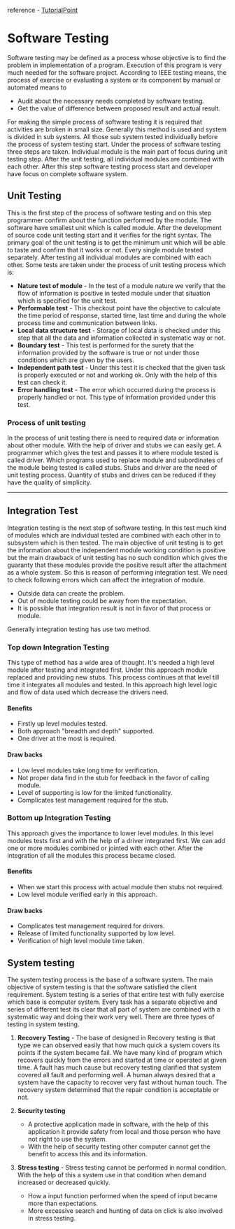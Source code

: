 reference - [TutorialPoint](https://www.tutorialspoint.com/software_engineering/se_quality_qa1.htm)  
# Software Testing

Software testing may be defined as a process whose objective is to find the problem in implementation of a program. 
Execution of this program is very much needed for the software project. 
According to IEEE testing means, the process of exercise or evaluating a system or its component by manual or automated means to
- Audit about the necessary needs completed by software testing.
- Get the value of difference between proposed result and actual result.

For making the simple process of software testing it is required that activities are broken in small size. 
Generally this method is used and system is divided in sub systems. All those sub system tested individually before the process of system testing start. 
Under the process of software testing three steps are taken. Individual module is the main part of focus during unit testing step. 
After the unit testing, all individual modules are combined with each other. 
After this step software testing process start and developer have focus on complete software system.

## Unit Testing
This is the first step of the process of software testing and on this step programmer confirm about the function performed by the module. The software have smallest unit which is called module. After the development of source code unit testing start and it verifies for the right syntax. The primary goal of the unit testing is to get the minimum unit which will be able to taste and confirm that it works or not. Every single module tested separately. After testing all individual modules are combined with each other. Some tests are taken under the process of unit testing process which is:

- **Nature test of module** - In the test of a module nature we verify that the flow of information is positive in tested module under that situation which is specified for the unit test.
- **Performable test** - This checkout point have the objective to calculate the time period of response, started time, last time and during the whole process time and communication between links.
- **Local data structure test** - Storage of local data is checked under this step that all the data and information collected in systematic way or not.
- **Boundary test** - This test is performed for the surety that the information provided by the software is true or not under those conditions which are given by the users.
- **Independent path test** - Under this test it is checked that the given task is properly executed or not and working ok. Only with the help of this test can check it.
- **Error handling test** - The error which occurred during the process is properly handled or not. This type of information provided under this test.

### Process of unit testing
In the process of unit testing there is need to required data or information about other module. With the help of driver and stubs we can easily get. A programmer which gives the test and passes it to where module tested is called driver. Which programs used to replace module and subordinates of the module being tested is called stubs. Stubs and driver are the need of unit testing process. Quantity of stubs and drives can be reduced if they have the quality of simplicity.
   
----------------

## Integration Test
Integration testing is the next step of software testing. In this test much kind of modules which are individual tested are combined with each other in to subsystem which is then tested. The main objective of unit testing is to get the information about the independent module working condition is positive but the main drawback of unit testing has no such condition which gives the guaranty that these modules provide the positive result after the attachment as a whole system. So this is reason of performing integration test. We need to check following errors which can affect the integration of module.
- Outside data can create the problem.
- Out of module testing could be away from the expectation.
- It is possible that integration result is not in favor of that process or module.

Generally integration testing has use two method.
### Top down Integration Testing
This type of method has a wide area of thought. It's needed a high level module after testing and integrated first. Under this approach module replaced and providing new stubs. This process continues at that level till time it integrates all modules and tested. In this approach high level logic and flow of data used which decrease the drivers need.

#### Benefits
- Firstly up level modules tested.
- Both approach "breadth and depth" supported.
- One driver at the most is required.

#### Draw backs
- Low level modules take long time for verification.
- Not proper data find in the stub for feedback in the favor of calling module.
- Level of supporting is low for the limited functionality.
- Complicates test management required for the stub.

### Bottom up Integration Testing
This approach gives the importance to lower level modules. In this level modules tests first and with the help of a driver integrated first. We can add one or more modules combined or jointed with each other. After the integration of all the modules this process became closed.

#### Benefits
- When we start this process with actual module then stubs not required.
- Low level module verified early in this approach.

#### Draw backs
- Complicates test management required for drivers.
- Release of limited functionality supported by low level.
- Verification of high level module time taken.

## System testing
The system testing process is the base of a software system. The main objective of system testing is that the software satisfied the client requirement. System testing is a series of that entire test with fully exercise which base is computer system. Every task has a separate objective and series of different test its clear that all part of system are combined with a systematic way and doing their work very well. There are three types of testing in system testing.

1.  **Recovery Testing** - The base of designed in Recovery testing is that type we can observed easily that how much quick a system covers its points if the system became fail. We have many kind of program which recovers quickly from the errors and started at time or operated at given time. A fault has much cause but recovery testing clarified that system covered all fault and performing well. A human always desired that a system have the capacity to recover very fast without human touch. The recovery system determined that the repair condition is acceptable or not.

2. **Security testing**
   - A protective application made in software, with the help of this application it provide safety from local and those person who have not right to use the system.
   - With the help of security testing other computer cannot get the benefit to access this and its information.

3. **Stress testing** - Stress testing cannot be performed in normal condition. With the help of this a system use in that condition when demand increased or decreased quickly.

   - How a input function performed when the speed of input became more than expectations.
   - More excessive search and hunting of data on click is also involved in stress testing.

